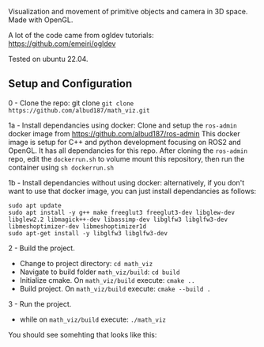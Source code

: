 Visualization and movement of primitive objects and camera in 3D space. Made with OpenGL.

A lot of the code came from ogldev tutorials: https://github.com/emeiri/ogldev

Tested on ubuntu 22.04.

## Setup and Configuration

0 - Clone the repo: git clone `git clone https://github.com/albud187/math_viz.git`

1a - Install dependancies using docker: Clone and setup the `ros-admin` docker image from https://github.com/albud187/ros-admin
This docker image is setup for C++ and python development focusing on ROS2 and OpenGL. It has all dependancies for this repo.
After cloning the `ros-admin` repo, edit the `dockerrun.sh` to volume mount this repository, then run the container using  `sh dockerrun.sh`


1b - Install dependancies without using docker: alternatively, if you don't want to use that docker image, you can just install dependancies as follows:

```
sudo apt update
sudo apt install -y g++ make freeglut3 freeglut3-dev libglew-dev libglew2.2 libmagick++-dev libassimp-dev libglfw3 libglfw3-dev libmeshoptimizer-dev libmeshoptimizer1d
sudo apt-get install -y libglfw3 libglfw3-dev
```

2 - Build the project. 
- Change to project directory:
`cd math_viz`
- Navigate to build folder `math_viz/build`:
`cd build`
- Initialize cmake. On  `math_viz/build` execute:
`cmake ..`
- Build project. On `math_viz/build` execute:
`cmake --build .`

3 - Run the project.
- while on `math_viz/build` execute:
`./math_viz`

 You should see somehting that looks like this:
